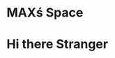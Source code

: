<html>
<head>
  <h1>MAXś Space</h1>
 <script src="https://cdn.onesignal.com/sdks/web/v16/OneSignalSDK.page.js" defer></script>
<script>
  window.OneSignalDeferred = window.OneSignalDeferred || [];
  OneSignalDeferred.push(function(OneSignal) {
    OneSignal.init({
      appId: "272bca94-6f1c-4e4f-ad00-87029b42decd",
    });
  });
</script>
</head>
 
<body>

<h1>Hi there Stranger</h1>
  
 
</body>
</html>
